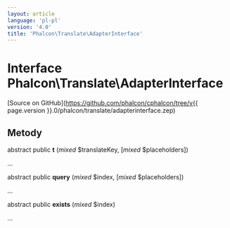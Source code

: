 ```yaml
---
layout: article
language: 'pl-pl'
version: '4.0'
title: 'Phalcon\Translate\AdapterInterface'
---
```

# Interface **Phalcon\Translate\AdapterInterface**

[Source on GitHub](https://github.com/phalcon/cphalcon/tree/v{{ page.version }}.0/phalcon/translate/adapterinterface.zep)

## Metody

abstract public **t** (*mixed* $translateKey, [*mixed* $placeholders])

...

abstract public **query** (*mixed* $index, [*mixed* $placeholders])

...

abstract public **exists** (*mixed* $index)

...